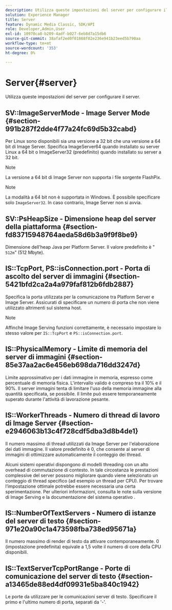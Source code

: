 ```yaml
---
description: Utilizza queste impostazioni del server per configurare il server.
solution: Experience Manager
title: Server
feature: Dynamic Media Classic, SDK/API
role: Developer,Admin,User
exl-id: 10970ca8-b209-4adf-b027-6eb8d7a15db6
source-git-commit: 38afaf2ed0f01868f02e236e941b23eed5b790aa
workflow-type: tm+mt
source-wordcount: '353'
ht-degree: 0%

---
```


# Server{#server}

Utilizza queste impostazioni del server per configurare il server.

## SV::ImageServerMode - Image Server Mode {#section-991b287f2dde4f77a24fc69d5b32cabd}

Per Linux sono disponibili sia una versione a 32 bit che una versione a 64 bit di Image Server. Specifica ImageServer64 quando installato su server Linux a 64 bit o ImageServer32 (predefinito) quando installato su server a 32 bit.

>[!NOTE]
>
>La versione a 64 bit di Image Server non supporta i file sorgente FlashPix.

>[!NOTE]
>
>La modalità a 64 bit non è supportata in Windows. È possibile specificare solo `ImageServer32`. In caso contrario, Image Server non si avvia.

## SV::PsHeapSize - Dimensione heap del server della piattaforma {#section-fd83715948764aeda58d6b3a9f9f8be9}

Dimensione dell’heap Java per Platform Server. Il valore predefinito è &quot; `512m`&quot; (512 Mbyte).

## IS::TcpPort, PS::isConnection.port - Porta di ascolto del server di immagini {#section-5421bfd2ca2a4a979faf812b6fdb2887}

Specifica la porta utilizzata per la comunicazione tra Platform Server e Image Server. Assicurati di specificare un numero di porta che non viene utilizzato altrimenti sul sistema host.

>[!NOTE]
>
>Affinché Image Serving funzioni correttamente, è necessario impostare lo stesso valore per `IS::TcpPort` e `PS::isConnection.port`.

## IS::PhysicalMemory - Limite di memoria del server di immagini {#section-85e37aa2ac6e456eb698da716dd3247d}

Limite approssimativo per i dati immagine in memoria, espresso come percentuale di memoria fisica. L&#39;intervallo valido è compreso tra il 10% e il 90%. Il server immagini tenta di limitare l&#39;uso della memoria immagine alla quantità specificata, se possibile. Il limite può essere temporaneamente superato durante l&#39;attività di lavorazione pesante.

## IS::WorkerThreads - Numero di thread di lavoro di Image Server {#section-e2946063b13c4f728cdf5dba3d8b4de1}

Il numero massimo di thread utilizzati da Image Server per l&#39;elaborazione dei dati immagine. Il valore predefinito è 0, che consente al server di immagini di ottimizzare automaticamente il conteggio dei thread.

Alcuni sistemi operativi dispongono di modelli threading con un alto overhead di commutazione di contesto. In tale circostanza le prestazioni complessive del server possono migliorare quando viene selezionato un conteggio di thread specifico (ad esempio un thread per CPU). Per trovare l’impostazione ottimale potrebbe essere necessaria una certa sperimentazione. Per ulteriori informazioni, consulta le note sulla versione di Image Serving e la documentazione del sistema operativo .

## IS::NumberOfTextServers - Numero di istanze del server di testo {#section-971e20a90c1a473598fba738ed95671a}

Il numero massimo di render di testo da attivare contemporaneamente. 0 (impostazione predefinita) equivale a 1,5 volte il numero di core della CPU disponibili.

## IS::TextServerTcpPortRange - Porte di comunicazione del server di testo {#section-a13465de88ed4df09931e5ba840c1942}

Le porte da utilizzare per le comunicazioni server di testo. Specificare il primo e l&#39;ultimo numero di porta, separati da &#39;-&#39;.
